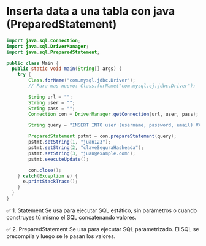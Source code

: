 # Inserta data a una tabla con java (PreparedStatement)

```java
import java.sql.Connection;
import java.sql.DriverManager;
import java.sql.PreparedStatement;

public class Main {
  public static void main(String[] args) {
    try {
        Class.forName("com.mysql.jdbc.Driver");
        // Para mas nuevo: Class.forName("com.mysql.cj.jdbc.Driver");

        String url = "";
        String user = "";
        String pass = "";
        Connection con = DriverManager.getConnection(url, user, pass);

        String query = "INSERT INTO user (username, password, email) VALUES (?, ?, ?)";

        PreparedStatement pstmt = con.prepareStatement(query);
        pstmt.setString(1, "juan123");
        pstmt.setString(2, "claveSeguraHasheada");
        pstmt.setString(3, "juan@example.com");
        pstmt.executeUpdate();

        con.close();
    } catch(Exception e) {
      e.printStackTrace();
    }
  }
}
```

✅  1. Statement
Se usa para ejecutar SQL estático, sin parámetros o cuando construyes tú mismo el SQL concatenando valores.

✅ 2. PreparedStatement
Se usa para ejecutar SQL parametrizado. El SQL se precompila y luego se le pasan los valores.
